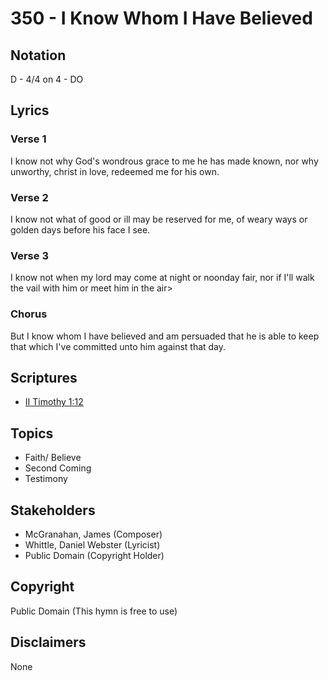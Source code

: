 # 350 - I Know Whom I Have Believed

## Notation

D - 4/4 on 4 - DO

## Lyrics

### Verse 1

I know not why God's wondrous grace to me he has made known, nor why unworthy, christ in love, redeemed me for his own.

### Verse 2

I know not what of good or ill may be reserved for me, of weary ways or golden days before his face I see.

### Verse 3

I know not when my lord may come at night or noonday fair, nor if I'll walk the vail with him or meet him in the air>

### Chorus

But I know whom I have believed and am persuaded that he is able to keep that which I've committed unto him against that day.


## Scriptures

- [II Timothy 1:12](https://www.biblegateway.com/passage/?search=II%20Timothy%201%3A12)

## Topics

- Faith/ Believe
- Second Coming
- Testimony

## Stakeholders

- McGranahan, James (Composer)
- Whittle, Daniel Webster (Lyricist)
- Public Domain (Copyright Holder)

## Copyright

Public Domain
(This hymn is free to use)

## Disclaimers

None

